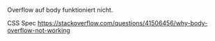 Overflow auf body funktioniert nicht.

CSS Spec https://stackoverflow.com/questions/41506456/why-body-overflow-not-working
